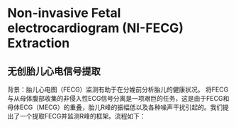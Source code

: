 Non-invasive Fetal electrocardiogram (NI-FECG) Extraction
===
无创胎儿心电信号提取
---
背景：胎儿心电图（FECG）监测有助于在分娩前分析胎儿的健康状况。 将FECG与从母体腹部收集的非侵入性ECG信号分离是一项艰巨的任务，这是由于FECG和母体ECG（MECG）的重叠，胎儿R峰的振幅低以及各种噪声干扰引起的。我们提出了一个提取FECG并监测R峰的框架。流程如下：
